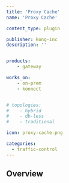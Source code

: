 ```yaml
---
title: 'Proxy Cache'
name: 'Proxy Cache'

content_type: plugin

publisher: kong-inc
description: ''


products:
    - gateway

works_on:
    - on-prem
    - konnect


# topologies:
#    - hybrid
#    - db-less
#    - traditional

icon: proxy-cache.png

categories:
  - traffic-control
---
```


## Overview
